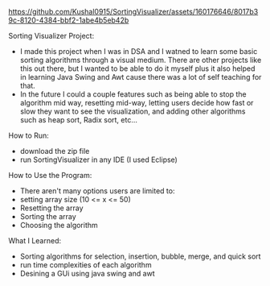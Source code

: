 


https://github.com/Kushal0915/SortingVisualizer/assets/160176646/8017b39c-8120-4384-bbf2-1abe4b5eb42b



Sorting Visualizer Project: 
- I made this project when I was in DSA and I watned to learn some basic sorting algorithms through a visual medium. There are other projects like this out there, but I wanted to be able to do it myself plus it also helped in learning Java Swing and Awt cause there was a lot of self teaching for that.
- In the future I could a couple features such as being able to stop the algorithm mid way, resetting mid-way, letting users decide how fast or slow they want to see the visualization, and adding other algorithms such as heap sort, Radix sort, etc...

How to Run: 
- download the zip file
- run SortingVisualizer in any IDE (I used Eclipse)

How to Use the Program: 
- There aren't many options users are limited to:
- setting array size (10 <= x <= 50)
- Resetting the array
- Sorting the array
- Choosing the algorithm

What I Learned: 
- Sorting algorithms for selection, insertion, bubble, merge, and quick sort
- run time complexities of each algorithm
- Desining a GUi using java swing and awt
